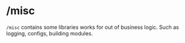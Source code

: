# /misc

`/misc` contains some libraries works for out of business logic.
Such as logging, configs, building modules.
